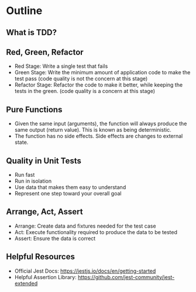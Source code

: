 # Outline

## What is TDD?

## Red, Green, Refactor

- Red Stage: Write a single test that fails
- Green Stage: Write the minimum amount of application code to make the test pass (code quality is not the concern at this stage)
- Refactor Stage: Refactor the code to make it better, while keeping the tests in the green. (code quality is a concern at this stage)

## Pure Functions

- Given the same input (arguments), the function will always produce the same output (return value). This is known as being deterministic.
- The function has no side effects. Side effects are changes to external state.

## Quality in Unit Tests

- Run fast
- Run in isolation
- Use data that makes them easy to understand
- Represent one step toward your overall goal

## Arrange, Act, Assert

- Arrange: Create data and fixtures needed for the test case
- Act: Execute functionality required to produce the data to be tested
- Assert: Ensure the data is correct

## Helpful Resources

- Official Jest Docs: https://jestjs.io/docs/en/getting-started
- Helpful Assertion Library: https://github.com/jest-community/jest-extended
